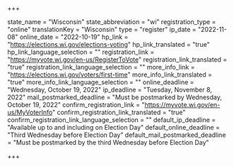 +++

state_name = "Wisconsin"
state_abbreviation = "wi"
registration_type = "online"
translationKey = "Wisconsin"
type = "register"
ip_date = "2022-11-08"
online_date = "2022-10-19"
hp_link = "https://elections.wi.gov/elections-voting"
hp_link_translated = "true"
hp_link_language_selection = ""
registration_link = "https://myvote.wi.gov/en-us/RegisterToVote"
registration_link_translated = "true"
registration_link_language_selection = ""
more_info_link = "https://elections.wi.gov/voters/first-time"
more_info_link_translated = "true"
more_info_link_language_selection = ""
online_deadline = "Wednesday, October 19, 2022"
ip_deadline = "Tuesday, November 8, 2022"
mail_postmarked_deadline = "Must be postmarked by Wednesday, October 19, 2022"
confirm_registration_link = "https://myvote.wi.gov/en-us/MyVoterInfo"
confirm_registration_link_translated = "true"
confirm_registration_link_language_selection = ""
default_ip_deadline = "Available up to and including on Election Day"
default_online_deadline = "Third Wednesday before Election Day"
default_mail_postmarked_deadline = "Must be postmarked by the third Wednesday before Election Day"

+++